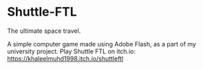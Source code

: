 # Shuttle-FTL
The ultimate space travel.

A simple computer game made using Adobe Flash, as a part of my university project.
Play Shuttle FTL on itch.io: https://khaleelmuhd1998.itch.io/shuttleftl
